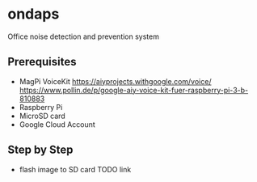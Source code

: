 # ondaps

Office noise detection and prevention system

## Prerequisites

* MagPi VoiceKit
https://aiyprojects.withgoogle.com/voice/
https://www.pollin.de/p/google-aiy-voice-kit-fuer-raspberry-pi-3-b-810883
* Raspberry Pi
* MicroSD card
* Google Cloud Account

## Step by Step

* flash image to SD card TODO link

